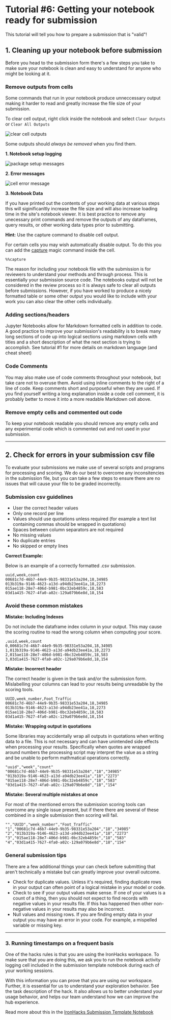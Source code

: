 # Tutorial #6: Getting your notebook ready for submission

This tutorial will tell you how to prepare a submission that is "valid"! 

## 1. Cleaning up your notebook before submission

Before you head to the submission form there's a few steps you take to make sure your notebook is clean and easy to understand for anyone who might be looking at it.

### Remove outputs from cells

Some commands that run in your notebook produce unneccessary output making it harder to read and greatly increase the file size of your submission.

To clear cell output, right click inside the notebook and select `Clear Outputs` or `Clear All Outputs`

![clear cell outputs](https://i.imgur.com/hXNEl15.png)

Some outputs should *always be removed* when you find them.

__1. Notebook setup logging__

![package setup messages](https://i.imgur.com/8bDzUZ8.png)

__2. Error messages__

![cell error message](https://i.imgur.com/tzVcoy5.png)

__3. Notebook Data__

If you have printed out the contents of your working data at various steps this will siginificanltly increase the file size and will also increase loading time in the site's notebook viewer. It is best practice to remove any unecessary print commands and remove the outputs of any dataframes, query results, or other working data types prior to submitting.

__Hint:__ Use the capture command to disable cell output.

For certain cells you may wish automatically disable output. To do this you can add the [capture](https://ipython.readthedocs.io/en/stable/interactive/magics.html#cellmagic-capture) magic command inside the cell.

```
%%capture
```

The reason for including your notebook file with the submission is for reviewers to understand your methods and through process. This is essentially your submission source code. The notebooks output will not be considered in the review process so it is always safe to clear all outputs before submissions. However, if you have worked to produce a nicely formatted table or some other output you would like to include with your work you can also clear the other cells individually.


### Adding sections/headers

Jupyter Notebooks allow for Markdown formatted cells in addition to code. A good practice to improve your submission's readability is to break many long sections of code up into logical sections using markdown cells with titles and a short description of what the next section is trying to accomplish. See tutorial #1 for more details on markdown language (and cheat sheet)

### Code Comments

You may also make use of code comments throughout your notebook, but take care not to overuse them. Avoid using inline comments to the right of a line of code. Keep comments short and purposeful when they are used. If you find yourself writing a long explanation inside a code cell comment, it is probably better to move it into a more readable Markdown cell above.

### Remove empty cells and commented out code 

To keep your notebook readable you should remove any empty cells and any experimental code which is commented out and not used in your submission.

---

## 2. Check for errors in your submission csv file

To evaluate your submissions we make use of several scripts and programs for processing and scoring. We do our best to overcome any inconsitencies in the submission file, but you can take a few steps to ensure there are no issues that will cause your file to be graded incorrectly.

### Submission csv guidelines

- User the correct header values
- Only one record per line
- Values should use quotations unless required (for example a text list containing commas should be wrapped in quotations)
- Spaces between column separators are not required
- No missing values 
- No duplicate entries 
- No skipped or empty lines

__Correct Example:__

Below is an example of a correctly formatted .csv submission.

```
uuid,week,count
00681c7d-46b7-44e9-9b35-98331e53a204,18,34985
013b319a-9146-4623-a13d-a94db23ee41a,18,2273
015ae118-28e7-406d-b981-0bc32eb4859c,18,583
03d1a415-7627-4fa0-a02c-129a079b6e8d,18,154
```

### Avoid these common mistakes

__Mistake: Including Indexes__

Do not include the dataframe index column in your output. This may cause the scoring routine to read the wrong column when computing your score.

```
,uuid,week,count
0,00681c7d-46b7-44e9-9b35-98331e53a204,18,34985
1,013b319a-9146-4623-a13d-a94db23ee41a,18,2273
2,015ae118-28e7-406d-b981-0bc32eb4859c,18,583
3,03d1a415-7627-4fa0-a02c-129a079b6e8d,18,154
```

__Mistake: Incorrect header__

The correct header is given in the task and/or the submission form. Mislabelling your columns can lead to your results being unreadable by the scoring tools.

```
UUID,week_number,Foot_Traffic
00681c7d-46b7-44e9-9b35-98331e53a204,18,34985
013b319a-9146-4623-a13d-a94db23ee41a,18,2273
015ae118-28e7-406d-b981-0bc32eb4859c,18,583
03d1a415-7627-4fa0-a02c-129a079b6e8d,18,154
```

__Mistake: Wrapping output in quotations__

Some libraries may accidentally wrap all outputs in quotations when writing data to a file. This is not necessary and can have unintended side effects when processing your results. Specifically when quotes are wrapped around numbers the processing script may interpret the value as a string and be unable to perform mathmatical operations correctly.

```
"uuid","week","count"
"00681c7d-46b7-44e9-9b35-98331e53a204","18","34985"
"013b319a-9146-4623-a13d-a94db23ee41a","18","2273"
"015ae118-28e7-406d-b981-0bc32eb4859c","18","583"
"03d1a415-7627-4fa0-a02c-129a079b6e8d","18","154"
```

__Mistake: Several multiple mistakes at once__

For most of the mentioned errors the submission scoring tools can overcome any single issue present, but if there there are several of these combined in a single submission then scoring will fail.

```
"","UUID","week_number","Foot_Traffic"
"1","00681c7d-46b7-44e9-9b35-98331e53a204","18","34985"
"2","013b319a-9146-4623-a13d-a94db23ee41a","18","2273"
"3","015ae118-28e7-406d-b981-0bc32eb4859c","18","583"
"4","03d1a415-7627-4fa0-a02c-129a079b6e8d","18","154"
```

### General submission tips

There are a few additional things your can check before submitting that aren't technically a mistake but can greatly improve your overall outcome.

- Check for duplicate values. Unless it's required, finding duplicate rows in your output can often point of a logical mistake in your model or code.
- Check to see if your output values make sense. If one of your values is a count of a thing, then you should not expect to find records with negative values in your results file. If this has happened then other non-negative values in your results may also be incorrect.
- Null values and missing rows. If you are finding empty data in your output you may have an error in your code. For example, a mispelled variable or missing key.

---

 ### 3. Running timestamps on a frequent basis

One of the hacks rules is that you are using the IronHacks workspace. To make sure that you are doing this, we ask you to run the notebook activity logging cell included in the submission template notebook during each of your working sessions. 

With this information you can prove that you are using our workspace. Further, it is essential for us to understand your exploration behavior. See the task description of the hack. It also allows us to better understand your usage behavior, and helps our team understand how we can improve the hub experience. 

Read more about this in the [IronHacks Submission Template Notebook](https://github.com/ironhacks/Tutorials-COVID-19/blob/master/tutorials-Spring-2021/python/ironhacks_submission_template.ipynb)

